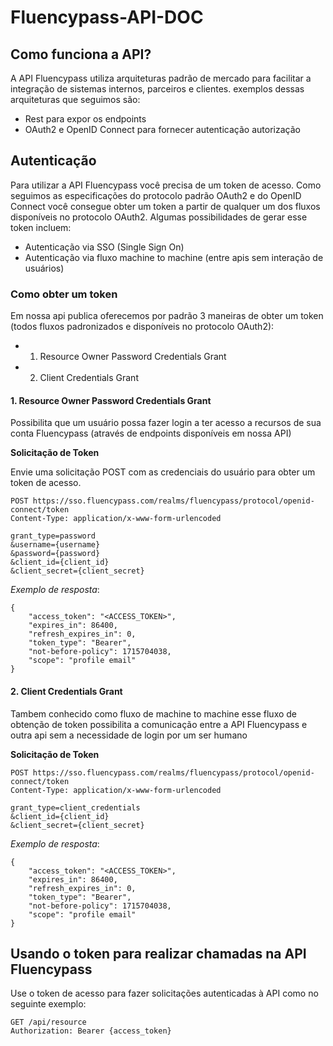 # Fluencypass-API-DOC

## Como funciona a API?

A API Fluencypass utiliza arquiteturas padrão de mercado para facilitar a integração de sistemas internos, parceiros e clientes.
exemplos dessas arquiteturas que seguimos são: 
- Rest para expor os endpoints
- OAuth2 e OpenID Connect para fornecer autenticação autorização

## Autenticação 

Para utilizar a API Fluencypass você precisa de um token de acesso. Como seguimos as especificações do protocolo padrão OAuth2 e do OpenID Connect você consegue obter um token a partir de qualquer um dos fluxos disponíveis no protocolo OAuth2. Algumas possibilidades de gerar esse token incluem:
- Autenticação via SSO (Single Sign On)
- Autenticação via fluxo machine to machine (entre apis sem interação de usuários)

### Como obter um token
Em nossa api publica oferecemos por padrão 3 maneiras de obter um token (todos fluxos padronizados e disponíveis no protocolo OAuth2):
- 1. Resource Owner Password Credentials Grant
- 2. Client Credentials Grant

#### 1. Resource Owner Password Credentials Grant
Possibilita que um usuário possa fazer login a ter acesso a recursos de sua conta Fluencypass (através de endpoints disponíveis em nossa API)

**Solicitação de Token**

Envie uma solicitação POST com as credenciais do usuário para obter um token de acesso.

```
POST https://sso.fluencypass.com/realms/fluencypass/protocol/openid-connect/token
Content-Type: application/x-www-form-urlencoded

grant_type=password
&username={username}
&password={password}
&client_id={client_id}
&client_secret={client_secret}
```

*Exemplo de resposta*:
```
{
    "access_token": "<ACCESS_TOKEN>",
    "expires_in": 86400,
    "refresh_expires_in": 0,
    "token_type": "Bearer",
    "not-before-policy": 1715704038,
    "scope": "profile email"
}
```

#### 2. Client Credentials Grant
Tambem conhecido como fluxo de machine to machine esse fluxo de obtenção de token possibilita a comunicação entre a API Fluencypass e outra api sem a necessidade de login por um ser humano

**Solicitação de Token**

```
POST https://sso.fluencypass.com/realms/fluencypass/protocol/openid-connect/token
Content-Type: application/x-www-form-urlencoded

grant_type=client_credentials
&client_id={client_id}
&client_secret={client_secret}
```

*Exemplo de resposta*:
```
{
    "access_token": "<ACCESS_TOKEN>",
    "expires_in": 86400,
    "refresh_expires_in": 0,
    "token_type": "Bearer",
    "not-before-policy": 1715704038,
    "scope": "profile email"
}
```

## Usando o token para realizar chamadas na API Fluencypass

Use o token de acesso para fazer solicitações autenticadas à API como no seguinte exemplo:

```
GET /api/resource
Authorization: Bearer {access_token}
```
